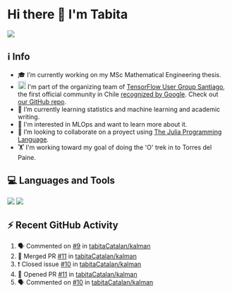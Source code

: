 # Hi there 👋 I'm Tabita 

[![][badge-linkedin]][url-linkedin]


## ℹ️ Info
- 🎓 I’m currently working on my MSc Mathematical Engineering thesis.
- <img src="https://seeklogo.com/images/T/tensorflow-logo-02FCED4F98-seeklogo.com.png" alt="drawing" width="18"/> I'm part of the organizing team of [TensorFlow User Group Santiago](https://www.meetup.com/TensorFlow-Santiago/), the first official community in Chile [recognized by Google](https://www.tensorflow.org/community/groups?authuser=1). Check out [our GitHub repo](https://github.com/danpereda/TFUG_Santiago).
- 🌱 I’m currently learning statistics and machine learning and academic writing.
- 👀 I'm interested in MLOps and want to learn more about it.
- 👯 I’m looking to collaborate on a proyect using [The Julia Programming Language](https://julialang.org/). 
- 🏋 I'm working toward my goal of doing the 'O' trek in to Torres del Paine.

## 💻 Languages and Tools
[![][badge-julia]][url-julia] [![][badge-python]][url-python]

## ⚡ Recent GitHub Activity

<!--START_SECTION:activity-->
1. 🗣 Commented on [#9](https://github.com/tabitaCatalan/kalman/issues/9) in [tabitaCatalan/kalman](https://github.com/tabitaCatalan/kalman)
2. 🎉 Merged PR [#11](https://github.com/tabitaCatalan/kalman/pull/11) in [tabitaCatalan/kalman](https://github.com/tabitaCatalan/kalman)
3. ❗️ Closed issue [#10](https://github.com/tabitaCatalan/kalman/issues/10) in [tabitaCatalan/kalman](https://github.com/tabitaCatalan/kalman)
4. 💪 Opened PR [#11](https://github.com/tabitaCatalan/kalman/pull/11) in [tabitaCatalan/kalman](https://github.com/tabitaCatalan/kalman)
5. 🗣 Commented on [#10](https://github.com/tabitaCatalan/kalman/issues/10) in [tabitaCatalan/kalman](https://github.com/tabitaCatalan/kalman)
<!--END_SECTION:activity-->


[url-linkedin]: https://www.linkedin.com/in/tabita-catal%C3%A1n-mu%C3%B1oz-7476a1b4/
[url-julia]: https://julialang.org/
[url-python]: https://www.python.org/

[badge-linkedin]: https://img.shields.io/static/v1?label=&message=LinkedIn&color=blue&style=for-the-badge&logo=linkedin
[badge-julia]: https://img.shields.io/static/v1?label=&message=Julia&color=9558B2&style=for-the-badge&logo=julia&logoColor=white
[badge-python]: https://img.shields.io/static/v1?label=&message=Python&color=3776AB&style=for-the-badge&logo=python&logoColor=white


<!--
**tabitaCatalan/tabitaCatalan** is a ✨ _special_ ✨ repository because its `README.md` (this file) appears on your GitHub profile.

Here are some ideas to get you started:

- 🔭 I’m currently working on ...
- 🌱 I’m currently learning ...

- 🤔 I’m looking for help with ...
- 💬 Ask me about ...
- 📫 How to reach me: ...
- 😄 Pronouns: ...
- ⚡ Fun fact: ...
-->
